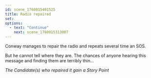 ```yaml
---
id: scene_1760015401525
title: Radio repaired
set:
options:
  - text: "Continue"
    next: scene_1760015313007
---
```


Conway manages to repair the radio and repeats several time an SOS. 

But he cannot tell where they are. The chances of anyone hearing this message and finding them are terribly thin...

*The Candidate(s) who repaired it gain a Story Point*